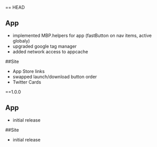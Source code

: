 == HEAD

## App

* implemented MBP.helpers for app (fastButton on nav items, active globaly)
* upgraded google tag manager
* added network access to appcache

##Site

* App Store links
* swapped launch/download button order
* Twitter Cards

==1.0.0

## App

* initial release

##Site

* initial release